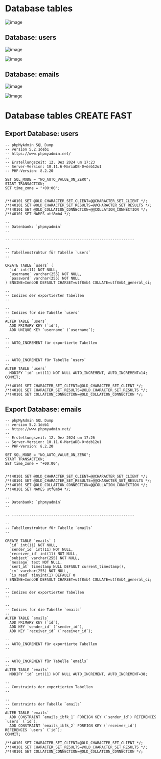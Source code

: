 # Database tables
![image](https://github.com/user-attachments/assets/4ad6ac49-894e-4393-b77b-cb2fc81784f0)
## Database: users
![image](https://github.com/user-attachments/assets/3fd5572c-971c-47ec-8af1-e0b5a8067218)

![image](https://github.com/user-attachments/assets/80370e9e-c6fa-4e97-9f13-5ea5ddd50f18)
## Database: emails
![image](https://github.com/user-attachments/assets/41e74e42-cb3f-48e1-badd-838c372c21d6)

![image](https://github.com/user-attachments/assets/bc186d0e-85ae-4f0e-866f-290c8b221d5b)


# Database tables CREATE FAST
## Export Database: users
````
-- phpMyAdmin SQL Dump
-- version 5.2.1deb1
-- https://www.phpmyadmin.net/
--
-- Erstellungszeit: 12. Dez 2024 um 17:23
-- Server-Version: 10.11.6-MariaDB-0+deb12u1
-- PHP-Version: 8.2.20

SET SQL_MODE = "NO_AUTO_VALUE_ON_ZERO";
START TRANSACTION;
SET time_zone = "+00:00";


/*!40101 SET @OLD_CHARACTER_SET_CLIENT=@@CHARACTER_SET_CLIENT */;
/*!40101 SET @OLD_CHARACTER_SET_RESULTS=@@CHARACTER_SET_RESULTS */;
/*!40101 SET @OLD_COLLATION_CONNECTION=@@COLLATION_CONNECTION */;
/*!40101 SET NAMES utf8mb4 */;

--
-- Datenbank: `phpmyadmin`
--

-- --------------------------------------------------------

--
-- Tabellenstruktur für Tabelle `users`
--

CREATE TABLE `users` (
  `id` int(11) NOT NULL,
  `username` varchar(255) NOT NULL,
  `password` varchar(255) NOT NULL
) ENGINE=InnoDB DEFAULT CHARSET=utf8mb4 COLLATE=utf8mb4_general_ci;

--
-- Indizes der exportierten Tabellen
--

--
-- Indizes für die Tabelle `users`
--
ALTER TABLE `users`
  ADD PRIMARY KEY (`id`),
  ADD UNIQUE KEY `username` (`username`);

--
-- AUTO_INCREMENT für exportierte Tabellen
--

--
-- AUTO_INCREMENT für Tabelle `users`
--
ALTER TABLE `users`
  MODIFY `id` int(11) NOT NULL AUTO_INCREMENT, AUTO_INCREMENT=14;
COMMIT;

/*!40101 SET CHARACTER_SET_CLIENT=@OLD_CHARACTER_SET_CLIENT */;
/*!40101 SET CHARACTER_SET_RESULTS=@OLD_CHARACTER_SET_RESULTS */;
/*!40101 SET COLLATION_CONNECTION=@OLD_COLLATION_CONNECTION */;

````
## Export Database: emails
````
-- phpMyAdmin SQL Dump
-- version 5.2.1deb1
-- https://www.phpmyadmin.net/
--
-- Erstellungszeit: 12. Dez 2024 um 17:26
-- Server-Version: 10.11.6-MariaDB-0+deb12u1
-- PHP-Version: 8.2.20

SET SQL_MODE = "NO_AUTO_VALUE_ON_ZERO";
START TRANSACTION;
SET time_zone = "+00:00";


/*!40101 SET @OLD_CHARACTER_SET_CLIENT=@@CHARACTER_SET_CLIENT */;
/*!40101 SET @OLD_CHARACTER_SET_RESULTS=@@CHARACTER_SET_RESULTS */;
/*!40101 SET @OLD_COLLATION_CONNECTION=@@COLLATION_CONNECTION */;
/*!40101 SET NAMES utf8mb4 */;

--
-- Datenbank: `phpmyadmin`
--

-- --------------------------------------------------------

--
-- Tabellenstruktur für Tabelle `emails`
--

CREATE TABLE `emails` (
  `id` int(11) NOT NULL,
  `sender_id` int(11) NOT NULL,
  `receiver_id` int(11) NOT NULL,
  `subject` varchar(255) NOT NULL,
  `message` text NOT NULL,
  `sent_at` timestamp NULL DEFAULT current_timestamp(),
  `iv` varchar(255) NOT NULL,
  `is_read` tinyint(1) DEFAULT 0
) ENGINE=InnoDB DEFAULT CHARSET=utf8mb4 COLLATE=utf8mb4_general_ci;

--
-- Indizes der exportierten Tabellen
--

--
-- Indizes für die Tabelle `emails`
--
ALTER TABLE `emails`
  ADD PRIMARY KEY (`id`),
  ADD KEY `sender_id` (`sender_id`),
  ADD KEY `receiver_id` (`receiver_id`);

--
-- AUTO_INCREMENT für exportierte Tabellen
--

--
-- AUTO_INCREMENT für Tabelle `emails`
--
ALTER TABLE `emails`
  MODIFY `id` int(11) NOT NULL AUTO_INCREMENT, AUTO_INCREMENT=38;

--
-- Constraints der exportierten Tabellen
--

--
-- Constraints der Tabelle `emails`
--
ALTER TABLE `emails`
  ADD CONSTRAINT `emails_ibfk_1` FOREIGN KEY (`sender_id`) REFERENCES `users` (`id`),
  ADD CONSTRAINT `emails_ibfk_2` FOREIGN KEY (`receiver_id`) REFERENCES `users` (`id`);
COMMIT;

/*!40101 SET CHARACTER_SET_CLIENT=@OLD_CHARACTER_SET_CLIENT */;
/*!40101 SET CHARACTER_SET_RESULTS=@OLD_CHARACTER_SET_RESULTS */;
/*!40101 SET COLLATION_CONNECTION=@OLD_COLLATION_CONNECTION */;

````




